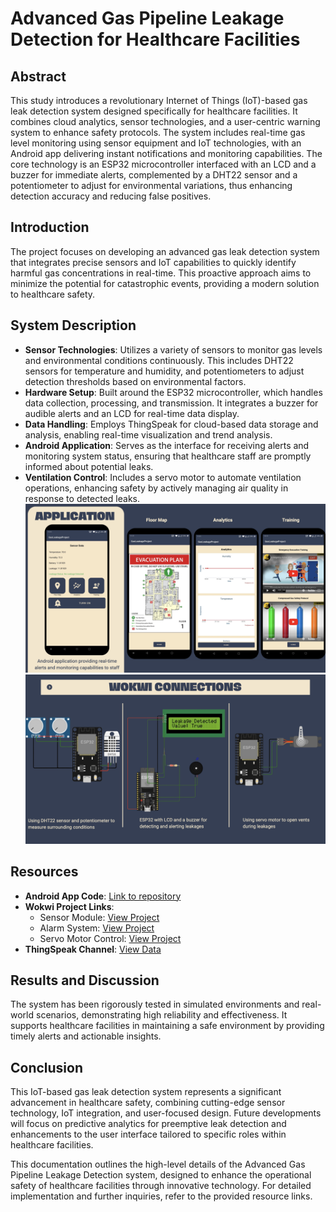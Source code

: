 # Advanced Gas Pipeline Leakage Detection for Healthcare Facilities

## Abstract
This study introduces a revolutionary Internet of Things (IoT)-based gas leak detection system designed specifically for healthcare facilities. It combines cloud analytics, sensor technologies, and a user-centric warning system to enhance safety protocols. The system includes real-time gas level monitoring using sensor equipment and IoT technologies, with an Android app delivering instant notifications and monitoring capabilities. The core technology is an ESP32 microcontroller interfaced with an LCD and a buzzer for immediate alerts, complemented by a DHT22 sensor and a potentiometer to adjust for environmental variations, thus enhancing detection accuracy and reducing false positives.

## Introduction
The project focuses on developing an advanced gas leak detection system that integrates precise sensors and IoT capabilities to quickly identify harmful gas concentrations in real-time. This proactive approach aims to minimize the potential for catastrophic events, providing a modern solution to healthcare safety.

## System Description
- **Sensor Technologies**: Utilizes a variety of sensors to monitor gas levels and environmental conditions continuously. This includes DHT22 sensors for temperature and humidity, and potentiometers to adjust detection thresholds based on environmental factors.
- **Hardware Setup**: Built around the ESP32 microcontroller, which handles data collection, processing, and transmission. It integrates a buzzer for audible alerts and an LCD for real-time data display.
- **Data Handling**: Employs ThingSpeak for cloud-based data storage and analysis, enabling real-time visualization and trend analysis.
- **Android Application**: Serves as the interface for receiving alerts and monitoring system status, ensuring that healthcare staff are promptly informed about potential leaks.
- **Ventilation Control**: Includes a servo motor to automate ventilation operations, enhancing safety by actively managing air quality in response to detected leaks.
![App UI](App.png) ![Wokwi](Wokwi.png)



## Resources
- **Android App Code**: [Link to repository]( https://github.com/shaunak-deo/GasLeakageProject.git)
- **Wokwi Project Links**:
  - Sensor Module: [View Project](https://wokwi.com/projects/394893349637649409)
  - Alarm System: [View Project]( https://wokwi.com/projects/395893914190560257)
  - Servo Motor Control: [View Project](https://wokwi.com/projects/396003136871830529)
- **ThingSpeak Channel**: [View Data](https://thingspeak.com/channels/2504476)

## Results and Discussion
The system has been rigorously tested in simulated environments and real-world scenarios, demonstrating high reliability and effectiveness. It supports healthcare facilities in maintaining a safe environment by providing timely alerts and actionable insights.

## Conclusion
This IoT-based gas leak detection system represents a significant advancement in healthcare safety, combining cutting-edge sensor technology, IoT integration, and user-focused design. Future developments will focus on predictive analytics for preemptive leak detection and enhancements to the user interface tailored to specific roles within healthcare facilities.


This documentation outlines the high-level details of the Advanced Gas Pipeline Leakage Detection system, designed to enhance the operational safety of healthcare facilities through innovative technology. For detailed implementation and further inquiries, refer to the provided resource links.
